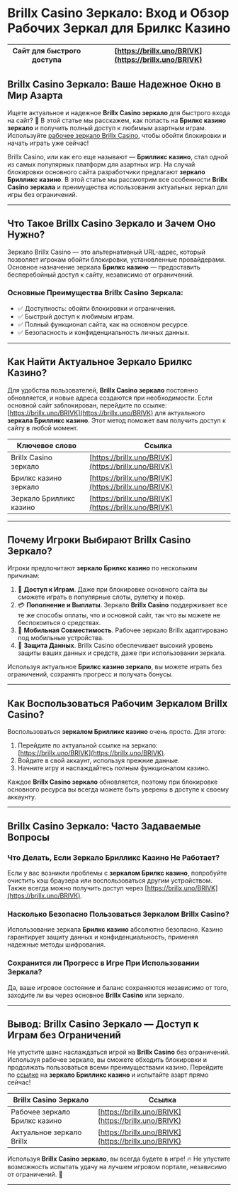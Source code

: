 # Brillx Casino Зеркало: Вход и Обзор Рабочих Зеркал для Брилкс Казино

| Сайт для быстрого доступа | [https://brillx.uno/BRIVK](https://brillx.uno/BRIVK) |
|---------------------------|------------------------------------------------------|

## Brillx Casino Зеркало: Ваше Надежное Окно в Мир Азарта

Ищете актуальное и надежное **Brillx Casino зеркало** для быстрого входа на сайт? 🚀 В этой статье мы расскажем, как попасть на **Брилкс казино зеркало** и получить полный доступ к любимым азартным играм. Используйте [рабочее зеркало Brillx Casino](https://brillx.uno/BRIVK), чтобы обойти блокировки и начать играть уже сейчас!

Brillx Casino, или как его еще называют — **Брилликс казино**, стал одной из самых популярных платформ для азартных игр. На случай блокировки основного сайта разработчики предлагают **зеркало Брилликс казино**. В этой статье мы рассмотрим все особенности **Brillx Casino зеркала** и преимущества использования актуальных зеркал для игры без ограничений.

---

## Что Такое Brillx Casino Зеркало и Зачем Оно Нужно?

Зеркало Brillx Casino — это альтернативный URL-адрес, который позволяет игрокам обойти блокировки, установленные провайдерами. Основное назначение зеркала **Брилкс казино** — предоставить бесперебойный доступ к сайту, независимо от ограничений.

### Основные Преимущества Brillx Casino Зеркала:

- ✅ Доступность: обойти блокировки и ограничения.
- ✅ Быстрый доступ к любимым играм.
- ✅ Полный функционал сайта, как на основном ресурсе.
- ✅ Безопасность и конфиденциальность личных данных.

---

## Как Найти Актуальное Зеркало Брилкс Казино?

Для удобства пользователей, **Brillx Casino зеркало** постоянно обновляется, и новые адреса создаются при необходимости. Если основной сайт заблокирован, перейдите по ссылке: [https://brillx.uno/BRIVK](https://brillx.uno/BRIVK) для актуального **зеркала Брилликс казино**. Этот метод поможет вам получить доступ к сайту в любой момент.

| Ключевое слово           | Ссылка                                       |
|--------------------------|----------------------------------------------|
| Brillx Casino зеркало    | [https://brillx.uno/BRIVK](https://brillx.uno/BRIVK) |
| Брилкс казино зеркало    | [https://brillx.uno/BRIVK](https://brillx.uno/BRIVK) |
| Зеркало Брилликс казино  | [https://brillx.uno/BRIVK](https://brillx.uno/BRIVK) |

---

## Почему Игроки Выбирают Brillx Casino Зеркало?

Игроки предпочитают **зеркало Брилкс казино** по нескольким причинам:

1. 🎲 **Доступ к Играм**. Даже при блокировке основного сайта вы сможете играть в популярные слоты, рулетку и покер.
2. 💳 **Пополнение и Выплаты**. Зеркало **Brillx Casino** поддерживает все те же способы оплаты, что и основной сайт, так что вы можете не беспокоиться о средствах.
3. 📱 **Мобильная Совместимость**. Рабочее зеркало Brillx адаптировано под мобильные устройства.
4. 🔐 **Защита Данных**. Brillx Casino обеспечивает высокий уровень защиты ваших данных и средств, даже при использовании зеркала.

Используя актуальное **Брилкс казино зеркало**, вы можете играть без ограничений, сохранять прогресс и получать бонусы.

---

## Как Воспользоваться Рабочим Зеркалом Brillx Casino?

Воспользоваться **зеркалом Брилликс казино** очень просто. Для этого:

1. Перейдите по актуальной ссылке на зеркало: [https://brillx.uno/BRIVK](https://brillx.uno/BRIVK).
2. Войдите в свой аккаунт, используя прежние данные.
3. Начните игру и наслаждайтесь полным функционалом казино.

Каждое **Brillx Casino зеркало** обновляется, поэтому при блокировке основного ресурса вы всегда можете быть уверены в доступе к своему аккаунту.

---

## Brillx Casino Зеркало: Часто Задаваемые Вопросы

### Что Делать, Если Зеркало Брилликс Казино Не Работает?

Если у вас возникли проблемы с **зеркалом Брилкс казино**, попробуйте очистить кэш браузера или воспользоваться другим устройством. Также всегда можно получить доступ через [https://brillx.uno/BRIVK](https://brillx.uno/BRIVK).

### Насколько Безопасно Пользоваться Зеркалом Brillx Casino?

Использование зеркала **Брилкс казино** абсолютно безопасно. Казино гарантирует защиту данных и конфиденциальность, применяя надежные методы шифрования.

### Сохранится ли Прогресс в Игре При Использовании Зеркала?

Да, ваше игровое состояние и баланс сохраняются независимо от того, заходите ли вы через основное **Brillx Casino** или зеркало. 

---

## Вывод: Brillx Casino Зеркало — Доступ к Играм без Ограничений

Не упустите шанс наслаждаться игрой на **Brillx Casino** без ограничений. Используя рабочее зеркало, вы сможете обходить блокировки и продолжать пользоваться всеми преимуществами казино. Перейдите по [ссылке](https://brillx.uno/BRIVK) на **зеркало Брилликс казино** и испытайте азарт прямо сейчас!

| **Brillx Casino Зеркало**    | **Ссылка**                                  |
|------------------------------|---------------------------------------------|
| Рабочее зеркало Брилкс казино | [https://brillx.uno/BRIVK](https://brillx.uno/BRIVK) |
| Актуальное зеркало Brillx     | [https://brillx.uno/BRIVK](https://brillx.uno/BRIVK) |

Используя **Brillx Casino зеркало**, вы всегда будете в игре! 🔥 Не упустите возможность испытать удачу на лучшем игровом портале, независимо от ограничений. 👑 

---

